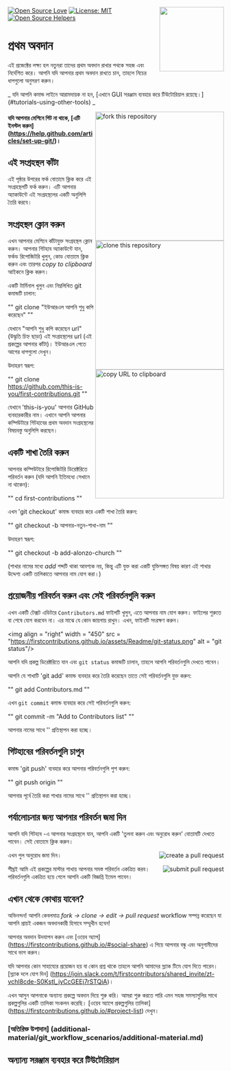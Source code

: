 [![Open Source Love](https://firstcontributions.github.io/open-source-badges/badges/open-source-v1/open-source.svg)](https://github.com/firstcontributions/open-source-badges)
[<img align="right" width="150" src="https://firstcontributions.github.io/assets/Readme/join-slack-team.png">](https://join.slack.com/t/firstcontributors/shared_invite/zt-vchl8cde-S0KstI_jyCcGEEj7rSTQiA)
[![License: MIT](https://img.shields.io/badge/License-MIT-green.svg)](https://opensource.org/licenses/MIT)
[![Open Source Helpers](https://www.codetriage.com/roshanjossey/first-contributions/badges/users.svg)](https://www.codetriage.com/roshanjossey/first-contributions)
# 

# প্রথম অবদান

এই প্রজেক্টের লক্ষ্য হল নতুনরা তাদের প্রথম অবদান রাখার পথকে সহজ এবং নির্দেশিত করে। আপনি যদি আপনার প্রথম অবদান রাখতে চান, তাহলে নিচের ধাপগুলো অনুসরণ করুন।

_ যদি আপনি কমান্ড লাইনে আরামদায়ক না হন, [এখানে GUI সরঞ্জাম ব্যবহার করে টিউটোরিয়াল রয়েছে।] (#tutorials-using-other-tools) _

<img align = "right" width = "300" src = "https://firstcontributions.github.io/assets/Readme/fork.png" alt = "fork this repository"/>

#### যদি আপনার মেশিনে গিট না থাকে, [এটি ইনস্টল করুন] (https://help.github.com/articles/set-up-git/)।

## এই সংগ্রহস্থল কাঁটা

এই পৃষ্ঠার উপরের ফর্ক বোতামে ক্লিক করে এই সংগ্রহস্থলটি ফর্ক করুন।
এটি আপনার অ্যাকাউন্টে এই সংগ্রহস্থলের একটি অনুলিপি তৈরি করবে।

## সংগ্রহস্থল ক্লোন করুন

<img align = "right" width = "300" src = "https://firstcontributions.github.io/assets/Readme/clone.png" alt = "clone this repository"/>

এখন আপনার মেশিনে কাঁটাযুক্ত সংগ্রহস্থল ক্লোন করুন। আপনার গিটহাব অ্যাকাউন্টে যান, ফর্কড রিপোজিটরি খুলুন, কোড বোতামে ক্লিক করুন এবং তারপর _copy to clipboard_ আইকনে ক্লিক করুন।

একটি টার্মিনাল খুলুন এবং নিম্নলিখিত git কমান্ডটি চালান:

""
git clone "ইউআরএল আপনি শুধু কপি করেছেন"
""

যেখানে "আপনি শুধু কপি করেছেন url" (উদ্ধৃতি চিহ্ন ছাড়া) এই সংগ্রহস্থলের url (এই প্রকল্পের আপনার কাঁটা)। ইউআরএল পেতে আগের ধাপগুলো দেখুন।

<img align = "right" width = "300" src = "https://firstcontributions.github.io/assets/Readme/copy-to-clipboard.png" alt = "copy URL to clipboard"/>

উদাহরণ স্বরূপ:

""
git clone https://github.com/this-is-you/first-contributions.git
""

যেখানে 'this-is-you' আপনার GitHub ব্যবহারকারীর নাম। এখানে আপনি আপনার কম্পিউটারে গিটহাবের প্রথম অবদান সংগ্রহস্থলের বিষয়বস্তু অনুলিপি করছেন।

## একটি শাখা তৈরি করুন

আপনার কম্পিউটারে রিপোজিটরি ডিরেক্টরিতে পরিবর্তন করুন (যদি আপনি ইতিমধ্যে সেখানে না থাকেন):

""
cd first-contributions
""

এখন 'git checkout' কমান্ড ব্যবহার করে একটি শাখা তৈরি করুন:

""
git checkout -b আপনার-নতুন-শাখা-নাম
""

উদাহরণ স্বরূপ:

""
git checkout -b add-alonzo-church
""

(শাখার নামের মধ্যে _add_ শব্দটি থাকা আবশ্যক নয়, কিন্তু এটি যুক্ত করা একটি যুক্তিসঙ্গত বিষয় কারণ এই শাখার উদ্দেশ্য একটি তালিকাতে আপনার নাম যোগ করা।)

## প্রয়োজনীয় পরিবর্তন করুন এবং সেই পরিবর্তনগুলি করুন

এখন একটি টেক্সট এডিটরে `Contributors.md` ফাইলটি খুলুন, এতে আপনার নাম যোগ করুন। ফাইলের শুরুতে বা শেষে যোগ করবেন না। এর মাঝে যে কোন জায়গায় রাখুন। এখন, ফাইলটি সংরক্ষণ করুন।

<img align = "right" width = "450" ​​src = "https://firstcontributions.github.io/assets/Readme/git-status.png" alt = "git status"/>

আপনি যদি প্রকল্প ডিরেক্টরিতে যান এবং `git status` কমান্ডটি চালান, তাহলে আপনি পরিবর্তনগুলি দেখতে পাবেন।

আপনি যে শাখাটি 'git add' কমান্ড ব্যবহার করে তৈরি করেছেন তাতে সেই পরিবর্তনগুলি যুক্ত করুন:

""
git add Contributors.md
""

এখন `git commit` কমান্ড ব্যবহার করে সেই পরিবর্তনগুলি করুন:

""
git commit -m "Add <your-name> to Contributors list"
""

আপনার নামের সাথে '<your-name>' প্রতিস্থাপন করা হচ্ছে।

## গিটহাবের পরিবর্তনগুলি চাপুন

কমান্ড 'git push' ব্যবহার করে আপনার পরিবর্তনগুলি পুশ করুন:

""
git push origin <add-your-branch-name>
""

আপনার পূর্বে তৈরি করা শাখার নামের সাথে '<add-your-branch-name>' প্রতিস্থাপন করা হচ্ছে।

## পর্যালোচনার জন্য আপনার পরিবর্তন জমা দিন

আপনি যদি গিটহাব -এ আপনার সংগ্রহস্থলে যান, আপনি একটি 'তুলনা করুন এবং অনুরোধ করুন' বোতামটি দেখতে পাবেন। সেই বোতামে ক্লিক করুন।

<img style = "float: right;" src = "https://firstcontributions.github.io/assets/Readme/compare-and-pull.png" alt = "create a pull request"/>

এখন পুল অনুরোধ জমা দিন।

<img style = "float: right;" src = "https://firstcontributions.github.io/assets/Readme/submit-pull-request.png" alt = "submit pull request"/>

শীঘ্রই আমি এই প্রকল্পের মাস্টার শাখায় আপনার সমস্ত পরিবর্তন একত্রিত করব। পরিবর্তনগুলি একত্রিত হয়ে গেলে আপনি একটি বিজ্ঞপ্তি ইমেল পাবেন।

## এখান থেকে কোথায় যাবেন?

অভিনন্দন! আপনি কেবলমাত্র _fork -> clone -> edit -> pull request_ workflow সম্পন্ন করেছেন যা আপনি প্রায়ই একজন অবদানকারী হিসাবে সম্মুখীন হবেন!

আপনার অবদান উদযাপন করুন এবং [ওয়েব অ্যাপ] (https://firstcontributions.github.io/#social-share) এ গিয়ে আপনার বন্ধু এবং অনুগামীদের সাথে ভাগ করুন।

যদি আপনার কোন সাহায্যের প্রয়োজন হয় বা কোন প্রশ্ন থাকে তাহলে আপনি আমাদের স্ল্যাক টিমে যোগ দিতে পারেন। [স্ল্যাক দলে যোগ দিন] (https://join.slack.com/t/firstcontributors/shared_invite/zt-vchl8cde-S0KstI_jyCcGEEj7rSTQiA)।

এখন আসুন আপনাকে অন্যান্য প্রকল্পে অবদান দিয়ে শুরু করি। আমরা শুরু করতে পারি এমন সহজ সমস্যাগুলির সাথে প্রকল্পগুলির একটি তালিকা সংকলন করেছি। [ওয়েব অ্যাপে প্রকল্পগুলির তালিকা] (https://firstcontributions.github.io/#project-list) দেখুন।

### [অতিরিক্ত উপাদান] (additional-material/git_workflow_scenarios/additional-material.md)

## অন্যান্য সরঞ্জাম ব্যবহার করে টিউটোরিয়াল
